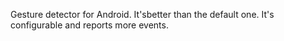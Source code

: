 Gesture detector for Android. It'sbetter than the default one. It's configurable and reports more events.
